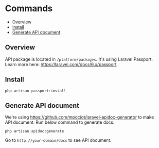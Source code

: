 # Commands

- [Overview](#overview)
- [Install](#install)
- [Generate API document](#generate-docs)
    
<a name="overview"></a>
## Overview

API package is located in `/platform/packages`. It's using Laravel Passport. Learn more here: https://laravel.com/docs/6.x/passport

<a name="install"></a>
## Install

```
php artisan passport:install
```

<a name="generate-docs"></a>
## Generate API document

We're using https://github.com/mpociot/laravel-apidoc-generator to make API document. Run below command to generate docs.
 
```
php artisan apidoc:generate
```

Go to `http://your-domain/docs` to see API document.